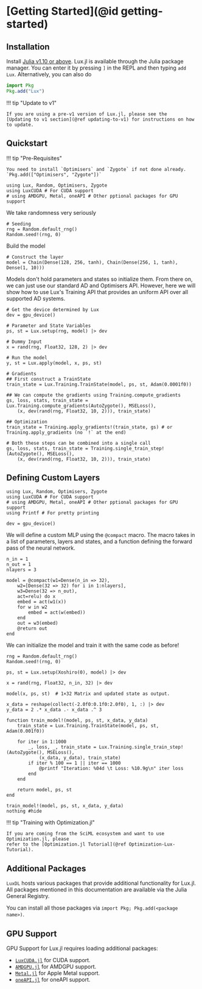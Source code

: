 # [Getting Started](@id getting-started)

## Installation

Install [Julia v1.10 or above](https://julialang.org/downloads/). Lux.jl is available
through the Julia package manager. You can enter it by pressing `]` in the REPL and then
typing `add Lux`. Alternatively, you can also do

```julia
import Pkg
Pkg.add("Lux")
```

!!! tip "Update to v1"

    If you are using a pre-v1 version of Lux.jl, please see the
    [Updating to v1 section](@ref updating-to-v1) for instructions on how to update.

## Quickstart

!!! tip "Pre-Requisites"

    You need to install `Optimisers` and `Zygote` if not done already.
    `Pkg.add(["Optimisers", "Zygote"])`

```@example quickstart
using Lux, Random, Optimisers, Zygote
using LuxCUDA # For CUDA support
# using AMDGPU, Metal, oneAPI # Other pptional packages for GPU support
```

We take randomness very seriously

```@example quickstart
# Seeding
rng = Random.default_rng()
Random.seed!(rng, 0)
```

Build the model

```@example quickstart
# Construct the layer
model = Chain(Dense(128, 256, tanh), Chain(Dense(256, 1, tanh), Dense(1, 10)))
```

Models don't hold parameters and states so initialize them. From there on, we can just use
our standard AD and Optimisers API. However, here we will show how to use Lux's Training
API that provides an uniform API over all supported AD systems.

```@example quickstart
# Get the device determined by Lux
dev = gpu_device()

# Parameter and State Variables
ps, st = Lux.setup(rng, model) |> dev

# Dummy Input
x = rand(rng, Float32, 128, 2) |> dev

# Run the model
y, st = Lux.apply(model, x, ps, st)

# Gradients
## First construct a TrainState
train_state = Lux.Training.TrainState(model, ps, st, Adam(0.0001f0))

## We can compute the gradients using Training.compute_gradients
gs, loss, stats, train_state = Lux.Training.compute_gradients(AutoZygote(), MSELoss(),
    (x, dev(rand(rng, Float32, 10, 2))), train_state)

## Optimization
train_state = Training.apply_gradients!(train_state, gs) # or Training.apply_gradients (no `!` at the end)

# Both these steps can be combined into a single call
gs, loss, stats, train_state = Training.single_train_step!(AutoZygote(), MSELoss(),
    (x, dev(rand(rng, Float32, 10, 2))), train_state)
```

## Defining Custom Layers

```@example custom_compact
using Lux, Random, Optimisers, Zygote
using LuxCUDA # For CUDA support
# using AMDGPU, Metal, oneAPI # Other pptional packages for GPU support
using Printf # For pretty printing

dev = gpu_device()
```

We will define a custom MLP using the `@compact` macro. The macro takes in a list of
parameters, layers and states, and a function defining the forward pass of the neural
network.

```@example custom_compact
n_in = 1
n_out = 1
nlayers = 3

model = @compact(w1=Dense(n_in => 32),
    w2=[Dense(32 => 32) for i in 1:nlayers],
    w3=Dense(32 => n_out),
    act=relu) do x
    embed = act(w1(x))
    for w in w2
        embed = act(w(embed))
    end
    out = w3(embed)
    @return out
end
```

We can initialize the model and train it with the same code as before!

```@example custom_compact
rng = Random.default_rng()
Random.seed!(rng, 0)

ps, st = Lux.setup(Xoshiro(0), model) |> dev

x = rand(rng, Float32, n_in, 32) |> dev

model(x, ps, st)  # 1×32 Matrix and updated state as output.

x_data = reshape(collect(-2.0f0:0.1f0:2.0f0), 1, :) |> dev
y_data = 2 .* x_data .- x_data .^ 3

function train_model!(model, ps, st, x_data, y_data)
    train_state = Lux.Training.TrainState(model, ps, st, Adam(0.001f0))

    for iter in 1:1000
        _, loss, _, train_state = Lux.Training.single_train_step!(AutoZygote(), MSELoss(),
            (x_data, y_data), train_state)
        if iter % 100 == 1 || iter == 1000
            @printf "Iteration: %04d \t Loss: %10.9g\n" iter loss
        end
    end

    return model, ps, st
end

train_model!(model, ps, st, x_data, y_data)
nothing #hide
```

!!! tip "Training with Optimization.jl"

    If you are coming from the SciML ecosystem and want to use Optimization.jl, please
    refer to the [Optimization.jl Tutorial](@ref Optimization-Lux-Tutorial).

## Additional Packages

`LuxDL` hosts various packages that provide additional functionality for Lux.jl. All
packages mentioned in this documentation are available via the Julia General Registry.

You can install all those packages via `import Pkg; Pkg.add(<package name>)`.

## GPU Support

GPU Support for Lux.jl requires loading additional packages:

- [`LuxCUDA.jl`](https://github.com/LuxDL/LuxCUDA.jl) for CUDA support.
- [`AMDGPU.jl`](https://github.com/JuliaGPU/AMDGPU.jl) for AMDGPU support.
- [`Metal.jl`](https://github.com/JuliaGPU/Metal.jl) for Apple Metal support.
- [`oneAPI.jl`](https://github.com/JuliaGPU/oneAPI.jl) for oneAPI support.
